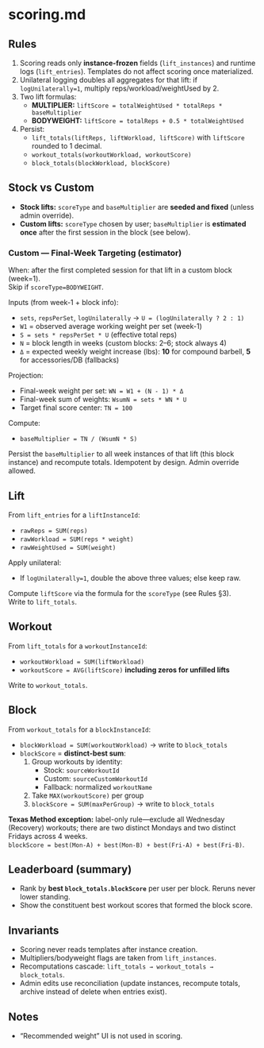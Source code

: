# scoring.md

## Rules
1. Scoring reads only **instance-frozen** fields (`lift_instances`) and runtime logs (`lift_entries`). Templates do not affect scoring once materialized.
2. Unilateral logging doubles all aggregates for that lift: if `logUnilaterally=1`, multiply reps/workload/weightUsed by 2.
3. Two lift formulas:
    - **MULTIPLIER:** `liftScore = totalWeightUsed * totalReps * baseMultiplier`
    - **BODYWEIGHT:** `liftScore = totalReps + 0.5 * totalWeightUsed`
4. Persist:
    - `lift_totals(liftReps, liftWorkload, liftScore)` with `liftScore` rounded to 1 decimal.
    - `workout_totals(workoutWorkload, workoutScore)`
    - `block_totals(blockWorkload, blockScore)`

## Stock vs Custom
- **Stock lifts:** `scoreType` and `baseMultiplier` are **seeded and fixed** (unless admin override).
- **Custom lifts:** `scoreType` chosen by user; `baseMultiplier` is **estimated once** after the first session in the block (see below).

### Custom — Final-Week Targeting (estimator)
When: after the first completed session for that lift in a custom block (week=1).  
Skip if `scoreType=BODYWEIGHT`.

Inputs (from week-1 + block info):
- `sets`, `repsPerSet`, `logUnilaterally` → `U = (logUnilaterally ? 2 : 1)`
- `W1` = observed average working weight per set (week-1)
- `S = sets * repsPerSet * U`  (effective total reps)
- `N` = block length in weeks (custom blocks: 2–6; stock always 4)
- `Δ` = expected weekly weight increase (lbs): **10** for compound barbell, **5** for accessories/DB (fallbacks)

Projection:
- Final-week weight per set: `WN = W1 + (N - 1) * Δ`
- Final-week sum of weights: `WsumN = sets * WN * U`
- Target final score center: `TN = 100`

Compute:
- `baseMultiplier = TN / (WsumN * S)`

Persist the `baseMultiplier` to all week instances of that lift (this block instance) and recompute totals. Idempotent by design. Admin override allowed.

## Lift
From `lift_entries` for a `liftInstanceId`:
- `rawReps = SUM(reps)`
- `rawWorkload = SUM(reps * weight)`
- `rawWeightUsed = SUM(weight)`

Apply unilateral:
- If `logUnilaterally=1`, double the above three values; else keep raw.

Compute `liftScore` via the formula for the `scoreType` (see Rules §3).  
Write to `lift_totals`.

## Workout
From `lift_totals` for a `workoutInstanceId`:
- `workoutWorkload = SUM(liftWorkload)`
- `workoutScore = AVG(liftScore)` **including zeros for unfilled lifts**

Write to `workout_totals`.

## Block
From `workout_totals` for a `blockInstanceId`:
- `blockWorkload = SUM(workoutWorkload)` → write to `block_totals`
- `blockScore` = **distinct-best sum**:
    1) Group workouts by identity:
        - Stock: `sourceWorkoutId`
        - Custom: `sourceCustomWorkoutId`
        - Fallback: normalized `workoutName`
    2) Take `MAX(workoutScore)` per group
    3) `blockScore = SUM(maxPerGroup)` → write to `block_totals`

**Texas Method exception:** label-only rule—exclude all Wednesday (Recovery) workouts; there are two distinct Mondays and two distinct Fridays across 4 weeks.  
`blockScore = best(Mon-A) + best(Mon-B) + best(Fri-A) + best(Fri-B)`.

## Leaderboard (summary)
- Rank by **best `block_totals.blockScore`** per user per block. Reruns never lower standing.
- Show the constituent best workout scores that formed the block score.

## Invariants
- Scoring never reads templates after instance creation.
- Multipliers/bodyweight flags are taken from `lift_instances`.
- Recomputations cascade: `lift_totals → workout_totals → block_totals`.
- Admin edits use reconciliation (update instances, recompute totals, archive instead of delete when entries exist).

## Notes
- “Recommended weight” UI is not used in scoring.
